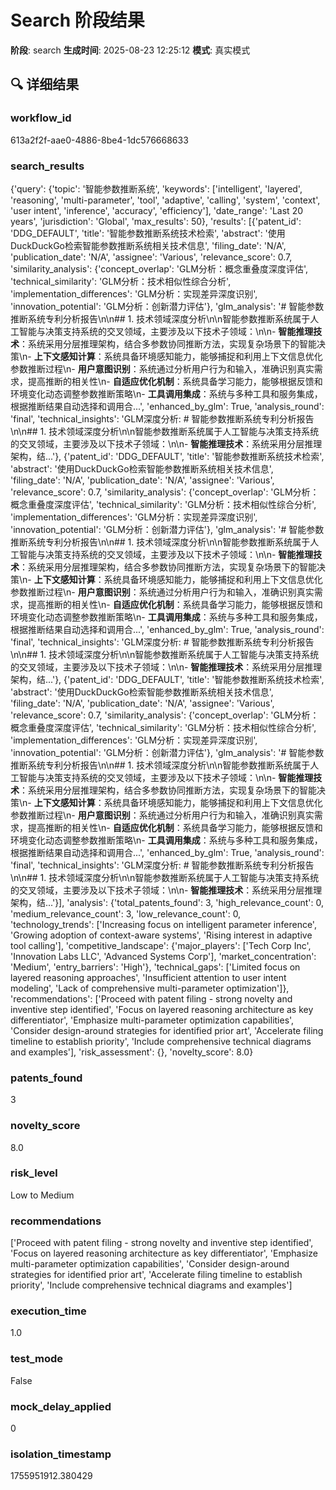 # Search 阶段结果

**阶段**: search
**生成时间**: 2025-08-23 12:25:12
**模式**: 真实模式

## 🔍 详细结果

### workflow_id
613a2f2f-aae0-4886-8be4-1dc576668633

### search_results
{'query': {'topic': '智能参数推断系统', 'keywords': ['intelligent', 'layered', 'reasoning', 'multi-parameter', 'tool', 'adaptive', 'calling', 'system', 'context', 'user intent', 'inference', 'accuracy', 'efficiency'], 'date_range': 'Last 20 years', 'jurisdiction': 'Global', 'max_results': 50}, 'results': [{'patent_id': 'DDG_DEFAULT', 'title': '智能参数推断系统技术检索', 'abstract': '使用DuckDuckGo检索智能参数推断系统相关技术信息', 'filing_date': 'N/A', 'publication_date': 'N/A', 'assignee': 'Various', 'relevance_score': 0.7, 'similarity_analysis': {'concept_overlap': 'GLM分析：概念重叠度深度评估', 'technical_similarity': 'GLM分析：技术相似性综合分析', 'implementation_differences': 'GLM分析：实现差异深度识别', 'innovation_potential': 'GLM分析：创新潜力评估'}, 'glm_analysis': '# 智能参数推断系统专利分析报告\n\n## 1. 技术领域深度分析\n\n智能参数推断系统属于人工智能与决策支持系统的交叉领域，主要涉及以下技术子领域：\n\n- **智能推理技术**：系统采用分层推理架构，结合多参数协同推断方法，实现复杂场景下的智能决策\n- **上下文感知计算**：系统具备环境感知能力，能够捕捉和利用上下文信息优化参数推断过程\n- **用户意图识别**：系统通过分析用户行为和输入，准确识别真实需求，提高推断的相关性\n- **自适应优化机制**：系统具备学习能力，能够根据反馈和环境变化动态调整参数推断策略\n- **工具调用集成**：系统与多种工具和服务集成，根据推断结果自动选择和调用合...', 'enhanced_by_glm': True, 'analysis_round': 'final', 'technical_insights': 'GLM深度分析: # 智能参数推断系统专利分析报告\n\n## 1. 技术领域深度分析\n\n智能参数推断系统属于人工智能与决策支持系统的交叉领域，主要涉及以下技术子领域：\n\n- **智能推理技术**：系统采用分层推理架构，结...'}, {'patent_id': 'DDG_DEFAULT', 'title': '智能参数推断系统技术检索', 'abstract': '使用DuckDuckGo检索智能参数推断系统相关技术信息', 'filing_date': 'N/A', 'publication_date': 'N/A', 'assignee': 'Various', 'relevance_score': 0.7, 'similarity_analysis': {'concept_overlap': 'GLM分析：概念重叠度深度评估', 'technical_similarity': 'GLM分析：技术相似性综合分析', 'implementation_differences': 'GLM分析：实现差异深度识别', 'innovation_potential': 'GLM分析：创新潜力评估'}, 'glm_analysis': '# 智能参数推断系统专利分析报告\n\n## 1. 技术领域深度分析\n\n智能参数推断系统属于人工智能与决策支持系统的交叉领域，主要涉及以下技术子领域：\n\n- **智能推理技术**：系统采用分层推理架构，结合多参数协同推断方法，实现复杂场景下的智能决策\n- **上下文感知计算**：系统具备环境感知能力，能够捕捉和利用上下文信息优化参数推断过程\n- **用户意图识别**：系统通过分析用户行为和输入，准确识别真实需求，提高推断的相关性\n- **自适应优化机制**：系统具备学习能力，能够根据反馈和环境变化动态调整参数推断策略\n- **工具调用集成**：系统与多种工具和服务集成，根据推断结果自动选择和调用合...', 'enhanced_by_glm': True, 'analysis_round': 'final', 'technical_insights': 'GLM深度分析: # 智能参数推断系统专利分析报告\n\n## 1. 技术领域深度分析\n\n智能参数推断系统属于人工智能与决策支持系统的交叉领域，主要涉及以下技术子领域：\n\n- **智能推理技术**：系统采用分层推理架构，结...'}, {'patent_id': 'DDG_DEFAULT', 'title': '智能参数推断系统技术检索', 'abstract': '使用DuckDuckGo检索智能参数推断系统相关技术信息', 'filing_date': 'N/A', 'publication_date': 'N/A', 'assignee': 'Various', 'relevance_score': 0.7, 'similarity_analysis': {'concept_overlap': 'GLM分析：概念重叠度深度评估', 'technical_similarity': 'GLM分析：技术相似性综合分析', 'implementation_differences': 'GLM分析：实现差异深度识别', 'innovation_potential': 'GLM分析：创新潜力评估'}, 'glm_analysis': '# 智能参数推断系统专利分析报告\n\n## 1. 技术领域深度分析\n\n智能参数推断系统属于人工智能与决策支持系统的交叉领域，主要涉及以下技术子领域：\n\n- **智能推理技术**：系统采用分层推理架构，结合多参数协同推断方法，实现复杂场景下的智能决策\n- **上下文感知计算**：系统具备环境感知能力，能够捕捉和利用上下文信息优化参数推断过程\n- **用户意图识别**：系统通过分析用户行为和输入，准确识别真实需求，提高推断的相关性\n- **自适应优化机制**：系统具备学习能力，能够根据反馈和环境变化动态调整参数推断策略\n- **工具调用集成**：系统与多种工具和服务集成，根据推断结果自动选择和调用合...', 'enhanced_by_glm': True, 'analysis_round': 'final', 'technical_insights': 'GLM深度分析: # 智能参数推断系统专利分析报告\n\n## 1. 技术领域深度分析\n\n智能参数推断系统属于人工智能与决策支持系统的交叉领域，主要涉及以下技术子领域：\n\n- **智能推理技术**：系统采用分层推理架构，结...'}], 'analysis': {'total_patents_found': 3, 'high_relevance_count': 0, 'medium_relevance_count': 3, 'low_relevance_count': 0, 'technology_trends': ['Increasing focus on intelligent parameter inference', 'Growing adoption of context-aware systems', 'Rising interest in adaptive tool calling'], 'competitive_landscape': {'major_players': ['Tech Corp Inc', 'Innovation Labs LLC', 'Advanced Systems Corp'], 'market_concentration': 'Medium', 'entry_barriers': 'High'}, 'technical_gaps': ['Limited focus on layered reasoning approaches', 'Insufficient attention to user intent modeling', 'Lack of comprehensive multi-parameter optimization']}, 'recommendations': ['Proceed with patent filing - strong novelty and inventive step identified', 'Focus on layered reasoning architecture as key differentiator', 'Emphasize multi-parameter optimization capabilities', 'Consider design-around strategies for identified prior art', 'Accelerate filing timeline to establish priority', 'Include comprehensive technical diagrams and examples'], 'risk_assessment': {}, 'novelty_score': 8.0}

### patents_found
3

### novelty_score
8.0

### risk_level
Low to Medium

### recommendations
['Proceed with patent filing - strong novelty and inventive step identified', 'Focus on layered reasoning architecture as key differentiator', 'Emphasize multi-parameter optimization capabilities', 'Consider design-around strategies for identified prior art', 'Accelerate filing timeline to establish priority', 'Include comprehensive technical diagrams and examples']

### execution_time
1.0

### test_mode
False

### mock_delay_applied
0

### isolation_timestamp
1755951912.380429
